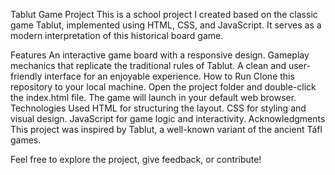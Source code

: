 Tablut Game Project
This is a school project I created based on the classic game Tablut, implemented using HTML, CSS, and JavaScript. It serves as a modern interpretation of this historical board game.

Features
An interactive game board with a responsive design.
Gameplay mechanics that replicate the traditional rules of Tablut.
A clean and user-friendly interface for an enjoyable experience.
How to Run
Clone this repository to your local machine.
Open the project folder and double-click the index.html file.
The game will launch in your default web browser.
Technologies Used
HTML for structuring the layout.
CSS for styling and visual design.
JavaScript for game logic and interactivity.
Acknowledgments
This project was inspired by Tablut, a well-known variant of the ancient Táfl games.

Feel free to explore the project, give feedback, or contribute!
